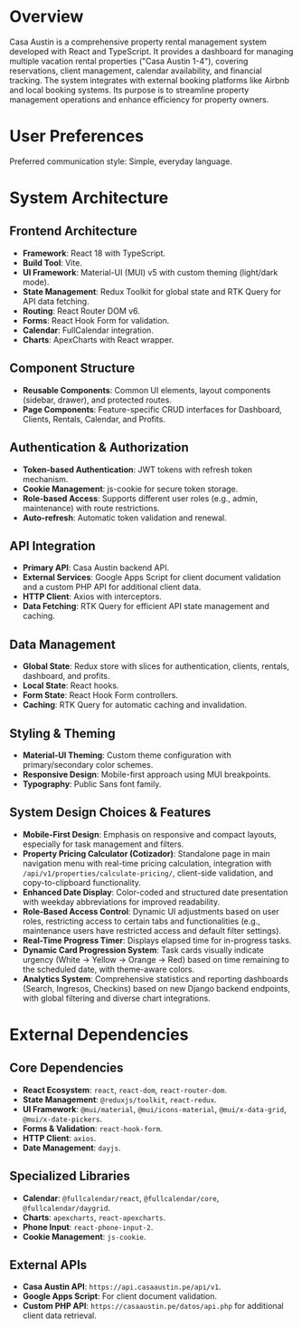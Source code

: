 # Overview

Casa Austin is a comprehensive property rental management system developed with React and TypeScript. It provides a dashboard for managing multiple vacation rental properties ("Casa Austin 1-4"), covering reservations, client management, calendar availability, and financial tracking. The system integrates with external booking platforms like Airbnb and local booking systems. Its purpose is to streamline property management operations and enhance efficiency for property owners.

# User Preferences

Preferred communication style: Simple, everyday language.

# System Architecture

## Frontend Architecture
- **Framework**: React 18 with TypeScript.
- **Build Tool**: Vite.
- **UI Framework**: Material-UI (MUI) v5 with custom theming (light/dark mode).
- **State Management**: Redux Toolkit for global state and RTK Query for API data fetching.
- **Routing**: React Router DOM v6.
- **Forms**: React Hook Form for validation.
- **Calendar**: FullCalendar integration.
- **Charts**: ApexCharts with React wrapper.

## Component Structure
- **Reusable Components**: Common UI elements, layout components (sidebar, drawer), and protected routes.
- **Page Components**: Feature-specific CRUD interfaces for Dashboard, Clients, Rentals, Calendar, and Profits.

## Authentication & Authorization
- **Token-based Authentication**: JWT tokens with refresh token mechanism.
- **Cookie Management**: js-cookie for secure token storage.
- **Role-based Access**: Supports different user roles (e.g., admin, maintenance) with route restrictions.
- **Auto-refresh**: Automatic token validation and renewal.

## API Integration
- **Primary API**: Casa Austin backend API.
- **External Services**: Google Apps Script for client document validation and a custom PHP API for additional client data.
- **HTTP Client**: Axios with interceptors.
- **Data Fetching**: RTK Query for efficient API state management and caching.

## Data Management
- **Global State**: Redux store with slices for authentication, clients, rentals, dashboard, and profits.
- **Local State**: React hooks.
- **Form State**: React Hook Form controllers.
- **Caching**: RTK Query for automatic caching and invalidation.

## Styling & Theming
- **Material-UI Theming**: Custom theme configuration with primary/secondary color schemes.
- **Responsive Design**: Mobile-first approach using MUI breakpoints.
- **Typography**: Public Sans font family.

## System Design Choices & Features
- **Mobile-First Design**: Emphasis on responsive and compact layouts, especially for task management and filters.
- **Property Pricing Calculator (Cotizador)**: Standalone page in main navigation menu with real-time pricing calculation, integration with `/api/v1/properties/calculate-pricing/`, client-side validation, and copy-to-clipboard functionality.
- **Enhanced Date Display**: Color-coded and structured date presentation with weekday abbreviations for improved readability.
- **Role-Based Access Control**: Dynamic UI adjustments based on user roles, restricting access to certain tabs and functionalities (e.g., maintenance users have restricted access and default filter settings).
- **Real-Time Progress Timer**: Displays elapsed time for in-progress tasks.
- **Dynamic Card Progression System**: Task cards visually indicate urgency (White → Yellow → Orange → Red) based on time remaining to the scheduled date, with theme-aware colors.
- **Analytics System**: Comprehensive statistics and reporting dashboards (Search, Ingresos, Checkins) based on new Django backend endpoints, with global filtering and diverse chart integrations.

# External Dependencies

## Core Dependencies
- **React Ecosystem**: `react`, `react-dom`, `react-router-dom`.
- **State Management**: `@reduxjs/toolkit`, `react-redux`.
- **UI Framework**: `@mui/material`, `@mui/icons-material`, `@mui/x-data-grid`, `@mui/x-date-pickers`.
- **Forms & Validation**: `react-hook-form`.
- **HTTP Client**: `axios`.
- **Date Management**: `dayjs`.

## Specialized Libraries
- **Calendar**: `@fullcalendar/react`, `@fullcalendar/core`, `@fullcalendar/daygrid`.
- **Charts**: `apexcharts`, `react-apexcharts`.
- **Phone Input**: `react-phone-input-2`.
- **Cookie Management**: `js-cookie`.

## External APIs
- **Casa Austin API**: `https://api.casaaustin.pe/api/v1`.
- **Google Apps Script**: For client document validation.
- **Custom PHP API**: `https://casaaustin.pe/datos/api.php` for additional client data retrieval.